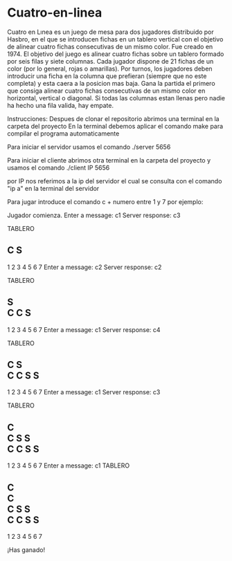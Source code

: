 # Cuatro-en-linea

Cuatro en Lınea es un juego de mesa para dos jugadores distribuido por Hasbro, en el que se introducen fichas en un tablero vertical con el objetivo de alinear cuatro fichas consecutivas de un mismo color. Fue creado en 1974. 
El objetivo del juego es alinear cuatro fichas sobre un tablero formado por seis filas y siete columnas. 
Cada jugador dispone de 21 fichas de un color (por lo general, rojas o amarillas). 
Por turnos, los jugadores deben introducir una ficha en la columna que prefieran (siempre que no este completa) y esta caera a la posicion mas baja. Gana la partida el primero que consiga alinear cuatro fichas consecutivas de
un mismo color en horizontal, vertical o diagonal. Si todas las columnas estan llenas pero nadie ha hecho una fila valida, hay empate.

Instrucciones:
Despues de clonar el repositorio abrimos una terminal en la carpeta del proyecto
En la terminal debemos aplicar el comando make para compilar el programa automaticamente

Para iniciar el servidor usamos el comando ./server 5656

Para iniciar el cliente abrimos otra terminal en la carpeta del proyecto y usamos el comando ./client IP 5656

por IP nos referimos a la ip del servidor 
el cual se consulta con el comando "ip a" en la terminal del servidor



Para jugar introduce el comando c + numero entre 1 y 7 por ejemplo:

Jugador comienza.
Enter a message: c1
Server response: c3

TABLERO
              
              
              
              
              
C   S         
-------------
1 2 3 4 5 6 7
Enter a message: c2
Server response: c2

TABLERO
              
              
              
              
  S           
C C S         
-------------
1 2 3 4 5 6 7
Enter a message: c1
Server response: c4

TABLERO
              
              
              
              
C S           
C C S S       
-------------
1 2 3 4 5 6 7
Enter a message: c1
Server response: c3

TABLERO
              
              
              
C             
C S S         
C C S S       
-------------
1 2 3 4 5 6 7
Enter a message: c1
TABLERO
              
              
C             
C             
C S S         
C C S S       
-------------
1 2 3 4 5 6 7

¡Has ganado!
